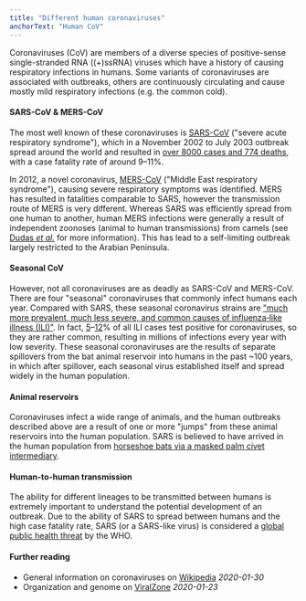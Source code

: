 ```yaml
---
title: "Different human coronaviruses"
anchorText: "Human CoV"
---
```


Coronaviruses (CoV) are members of a diverse species of positive-sense single-stranded RNA ((+)ssRNA) viruses which have a history of causing respiratory infections in humans.
Some variants of coronaviruses are associated with outbreaks, others are continuously circulating and cause mostly mild respiratory infections (e.g. the common cold).

#### SARS-CoV & MERS-CoV
The most well known of these coronaviruses is [SARS-CoV](https://en.wikipedia.org/wiki/Severe_acute_respiratory_syndrome) ("severe acute respiratory syndrome"), which in a November 2002 to July 2003 outbreak spread around the world and resulted in [over 8000 cases and 774 deaths](https://www.theguardian.com/world/2017/dec/10/sars-virus-bats-china-severe-acute-respiratory-syndrome), with a case fatality rate of around 9–11%.

In 2012, a novel coronavirus, [MERS-CoV](https://en.wikipedia.org/wiki/Middle_East_respiratory_syndrome) ("Middle East respiratory syndrome"), causing severe respiratory symptoms was identified. MERS has resulted in fatalities comparable to SARS, however the transmission route of MERS is very different. Whereas SARS was efficiently spread from one human to another, human MERS infections were generally a result of independent zoonoses (animal to human transmissions) from camels (see [Dudas _et al._](https://elifesciences.org/articles/31257) for more information). This has lead to a self-limiting outbreak largely restricted to the Arabian Peninsula.


#### Seasonal CoV
However, not all coronaviruses are as deadly as SARS-CoV and MERS-CoV.
There are four "seasonal" coronaviruses that commonly infect humans each year.
Compared with SARS, these seasonal coronavirus strains are ["much more prevalent, much less severe, and common causes of influenza‐like illness (ILI)"](https://www.ncbi.nlm.nih.gov/pmc/articles/PMC5820427/).
In fact, [5](https://www.ncbi.nlm.nih.gov/pmc/articles/PMC2879166/)–[12](https://www.ncbi.nlm.nih.gov/pmc/articles/PMC5820427/)% of all ILI cases test positive for coronaviruses, so they are rather common, resulting in millions of infections every year with low severity.
These seasonal coronaviruses are the results of separate spillovers from the bat animal reservoir into humans in the past ~100 years, in which after spillover, each seasonal virus established itself and spread widely in the human population.


#### Animal reservoirs
Coronaviruses infect a wide range of animals, and the human outbreaks described above are a result of one or more "jumps" from these animal reservoirs into the human population.
SARS is believed to have arrived in the human population from [horseshoe bats via a masked palm civet intermediary](https://journals.plos.org/plospathogens/article?id=10.1371/journal.ppat.1006698).


#### Human-to-human transmission
The ability for different lineages to be transmitted between humans is extremely important to understand the potential development of an outbreak.
Due to the ability of SARS to spread between humans and the high case fatality rate, SARS (or a SARS-like virus) is considered a [global public health threat](https://www.who.int/whr/2007/overview/en/index1.html) by the WHO.


#### Further reading
* General information on coronaviruses on [Wikipedia](https://en.wikipedia.org/wiki/Coronavirus) _2020-01-30_
* Organization and genome on [ViralZone](https://viralzone.expasy.org/764?outline=all_by_species) _2020-01-23_